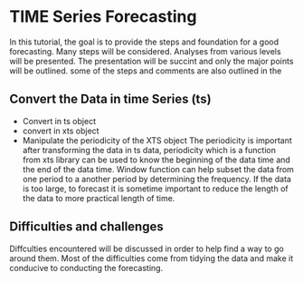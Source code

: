 # TIME Series Forecasting
In this tutorial, the goal is to provide the steps and foundation for a good forecasting. Many steps will be considered. Analyses from various levels will be presented. The presentation will be succint and only the major points will be outlined. some of the steps and comments are also outlined in the 


## Convert the Data in time Series (ts)
* Convert in ts object
* convert in xts object
* Manipulate the periodicity of the XTS object
The periodicity is important after transforming the data in ts data, periodicity which is a function from xts library can be used to know the beginning of the data time and the end of the data time.
Window function can help subset the data from one period to a another period by determining the frequency. If the data is too large, to forecast it is sometime important to reduce the length of the data to more practical length of time.

## Difficulties and challenges
Diffculties encountered will be discussed in order to help find a way to go around them. Most of the difficulties come from tidying the data and make it conducive to conducting the forecasting. 
